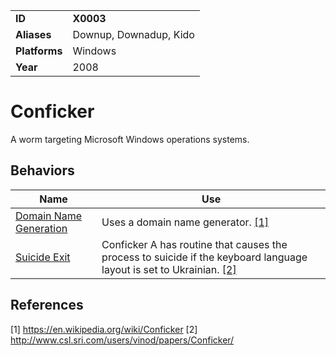 |||
|---------|------------------------|
|**ID**|**X0003**|
|**Aliases**|Downup, Downadup, Kido|
|**Platforms**|Windows|
|**Year**| 2008 |


Conficker
=========
A worm targeting Microsoft Windows operations systems. 

Behaviors
---------
|Name|Use|
|---------------------|-------------------------------------------------------|
|[Domain Name Generation](https://github.com/MBCProject/mbc-markdown/tree/master/command-and-control/domain-name-generate.md) | Uses a domain name generator. [[1]](#1)|
|[Suicide Exit](https://github.com/MBCProject/mbc-markdown/blob/master/execution/suicide-exit.md)|Conficker A has routine that causes the process to suicide if the keyboard language layout is set to Ukrainian. [[2]](#2)|

References
----------
<a name="1">[1]</a> https://en.wikipedia.org/wiki/Conficker
<a name="2">[2]</a> http://www.csl.sri.com/users/vinod/papers/Conficker/
 